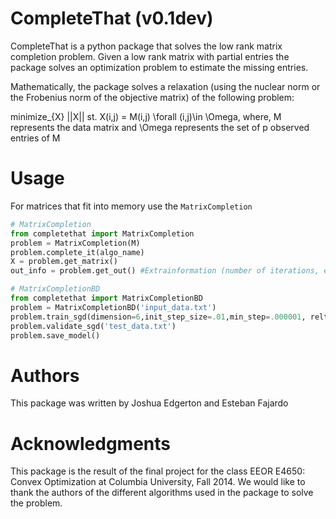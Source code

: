 CompleteThat (v0.1dev) 
====================
CompleteThat is a python package that solves the low rank matrix completion
problem. Given a low rank matrix with partial entries the package solves an
optimization problem to estimate the missing entries.

Mathematically, the package solves a relaxation (using the nuclear norm or the 
Frobenius norm of the objective matrix) of the following problem:

  minimize_{X} ||X||
  st. X(i,j) = M(i,j) \forall (i,j)\in \Omega,
  where, M represents the data matrix and \Omega represents the set of p
  observed entries of M

Usage
====================

For matrices that fit into memory use the `MatrixCompletion`

```python
# MatrixCompletion
from completethat import MatrixCompletion
problem = MatrixCompletion(M)
problem.complete_it(algo_name)
X = problem.get_matrix()
out_info = problem.get_out() #Extrainformation (number of iterations, ect)

# MatrixCompletionBD
from completethat import MatrixCompletionBD
problem = MatrixCompletionBD('input_data.txt')
problem.train_sgd(dimension=6,init_step_size=.01,min_step=.000001, reltol=.001,rand_init_scale=10,   maxiter=1000,batch_size_sgd=50000,shuffle=True)
problem.validate_sgd('test_data.txt')
problem.save_model()
```
Authors 
====================

This package was written by Joshua Edgerton and Esteban Fajardo

Acknowledgments
====================

This package is the result of the final project for the class EEOR E4650: Convex
Optimization at Columbia University, Fall 2014. We would like to thank the
authors of the different algorithms used in the package to solve the problem.
